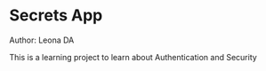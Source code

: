 # Secrets App

Author: Leona DA

This is a learning project to learn about Authentication and Security
